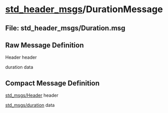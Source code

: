 # [std_header_msgs](../README.md)/DurationMessage #

## File: std_header_msgs/Duration.msg
## Raw Message Definition
  
Header header  
  
duration data  


## Compact Message Definition

[std_msgs/Header](http://docs.ros.org/en/melodic/api/std_msgs/html/msg/Header.html) header  
  
[std_msgs/duration](http://docs.ros.org/en/melodic/api/std_msgs/html/msg/Duration.html) data  
